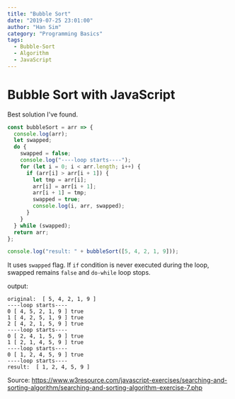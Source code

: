 ```yaml
---
title: "Bubble Sort"
date: "2019-07-25 23:01:00"
author: "Han Sim"
category: "Programming Basics"
tags:
  - Bubble-Sort
  - Algorithm
  - JavaScript
---
```


# Bubble Sort with JavaScript

Best solution I've found.

```JavaScript
const bubbleSort = arr => {
  console.log(arr);
  let swapped;
  do {
    swapped = false;
    console.log("----loop starts----");
    for (let i = 0; i < arr.length; i++) {
      if (arr[i] > arr[i + 1]) {
        let tmp = arr[i];
        arr[i] = arr[i + 1];
        arr[i + 1] = tmp;
        swapped = true;
        console.log(i, arr, swapped);
      }
    }
  } while (swapped);
  return arr;
};

console.log("result: " + bubbleSort([5, 4, 2, 1, 9]));
```

It uses `swapped` flag. If `if` condition is never executed during the loop, swapped remains `false` and `do-while` loop stops.

output:

```
original:  [ 5, 4, 2, 1, 9 ]
----loop starts----
0 [ 4, 5, 2, 1, 9 ] true
1 [ 4, 2, 5, 1, 9 ] true
2 [ 4, 2, 1, 5, 9 ] true
----loop starts----
0 [ 2, 4, 1, 5, 9 ] true
1 [ 2, 1, 4, 5, 9 ] true
----loop starts----
0 [ 1, 2, 4, 5, 9 ] true
----loop starts----
result:  [ 1, 2, 4, 5, 9 ]
```

Source: https://www.w3resource.com/javascript-exercises/searching-and-sorting-algorithm/searching-and-sorting-algorithm-exercise-7.php
